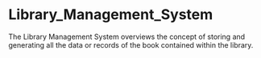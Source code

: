 # Library_Management_System
The Library Management System overviews the concept of storing and generating all the data or records of the book contained within the library.
